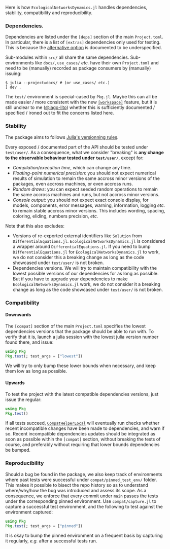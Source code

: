 Here is how `EcologicalNetworksDynamics.jl` handles
dependencies, stability, compatibility and reproducibility.

### Dependencies.

Dependencies are listed under the `[deps]` section of the main `Project.toml`.
In particular, there is a list of `[extras]` dependencies
only used for testing.
This is because the [alternative option][test/Project.toml]
is documented to be underspecified.

Sub-modules within `src/` all share the same dependencies.
Sub-environments like `docs/`, `use_cases/` *etc.*
have their own `Project.toml` and need to be (manually) recorded
as package consumers by (manually) issuing:
```
$ julia --project=docs/ # (or use_cases/ etc.)
] dev .
```
The `test/` environment is special-cased by `Pkg.jl`.
Maybe this can all be made easier / more consistent
with the new [`[workspace]`][workspace] feature,
but it is still unclear to me ([@iago-lito])
whether this is sufficiently documented / specified / ironed out
to fit the concerns listed here.

### Stability

The package aims to follows [Julia's versionning rules][semver.jl].

Every exposed / documented part of the API
should be tested under `test/user/`.
As a consequence, what we consider "breaking" is
__any change to the observable behaviour tested under `test/user/`__,
except for:
- *Compilation/execution time*, which can change any time.
- *Floating-point numerical precision*:
  you should not expect numerical results of simulation to remain the same
  accross minor versions of the packages,
  even accross machines,
  or even accross runs.
- *Random draws*: you can expect seeded random operations to remain the same
  accross machines and runs, but not accross minor versions.
- *Console output*: you should not expect exact console display, for
  models, components, error messages, warning, information, logging *etc.*
  to remain stable accross minor versions.
  This includes wording, spacing, coloring, eliding, numbers precision, *etc.*

Note that this also excludes:
- Versions of re-exported external identifiers
  like `Solution` from `DifferentialEquations.jl`.
  `EcologicalNetworksDynamics.jl` is considered a wrapper
  around `DifferentialEquations.jl`.
  If you need to bump `DifferentialEquations.jl`
  for `EcologicalNetworksDynamics.jl` to work,
  we do not consider this a breaking change
  as long as the code showcased under `test/user/` is not broken.
- Dependencies versions.
  We will try to maintain compatibility with the lowest possible versions
  of our dependencies for as long as possible.
  But if you have to upgrade your dependencies
  to make `EcologicalNetworksDynamics.jl` work,
  we do not consider it a breaking change
  as long as the code showcased under `test/user/` is not broken.

### Compatibility

#### Downwards

The `[compat]` section of the main `Project.toml`
specifies the lowest dependencies versions
that the package should be able to run with.
To verify that it is, launch a julia session
with the lowest julia version number found there,
and issue:

```julia
using Pkg
Pkg.test(; test_args = ["lowest"])
```

We will try to only bump these lower bounds when necessary,
and keep them low as long as possible.

#### Upwards

To test the project with the latest compatible dependencies versions,
just issue the regular:

```julia
using Pkg
Pkg.test()
```

If all tests succeed,
[`CompatHelperLocal`] will eventually run checks
whether recent incompatible changes have been made to dependencies,
and warn if so.
Recent incompatible dependencies updates
should be integrated as soon as possible within the `[compat]` section,
without breaking the tests of course,
and preferably without requiring that lower bounds dependencies be bumped.

### Reproducibility

Should a bug be found in the package,
we also keep track of environments where past tests were successful
under `compat/pinned_test_env/` folder.
This makes it possible to bisect the repo history
so as to understand where/why/how the bug was introduced
and assess its scope.
As a consequence,
we enforce that every commit under `main`
passes the tests under the corresponding pinned environment.
Use `compat/capture.jl` to capture a successful test environment,
and the following to test against the environment captured:

```julia
using Pkg
Pkg.test(; test_args = ["pinned"])
```

It is okay to bump the pinned environment on a frequent basis
by capturing it regularly, *e.g.* after a successful tests run.

[test/Project.toml]: https://pkgdocs.julialang.org/v1/creating-packages/#Alternative-approach:-test/Project.toml-file-test-specific-dependencies
[workspace]: https://pkgdocs.julialang.org/dev/toml-files/#The-%5Bworkspace%5D-section
[@iago-lito]: https://isem-evolution.fr/en/membre/bonnici/
[semver.jl]: https://pkgdocs.julialang.org/v1/compatibility/#Version-specifier-format
[`CompatHelperLocal`]: https://juliapackages.com/p/compathelperlocal
